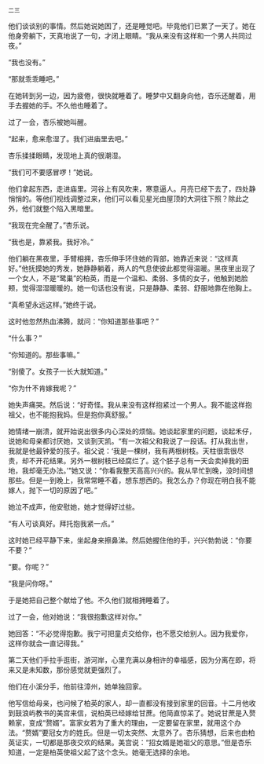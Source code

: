     二三 

   他们谈谈别的事情。然后她说她困了，还是睡觉吧。毕竟他们已累了一天了。她在他身旁躺下，天真地说了一句，才闭上眼睛。“我从来没有这样和一个男人共同过夜。”

   “我也没有。”

   “那就乖乖睡吧。”

   在她转到另一边，因为疲倦，很快就睡着了。睡梦中又翻身向他，杏乐还醒着，用手去握她的手。不久他也睡着了。

   过了一会，杏乐被她叫醒。

   “起来，愈来愈湿了。我们进庙里去吧。”

   杏乐揉揉眼睛，发现地上真的很潮湿。

   “我们可不要感冒啰！”她说。

   他们拿起东西，走进庙里。河谷上有风吹来，寒意逼人。月亮已经下去了，四处静悄悄的。等他们视线调整过来，他们可以看见星光由屋顶的大洞往下照？除此之外，他们就整个陷入黑暗里。

   “我现在完全醒了。”杏乐说。

   “我也是，靠紧我。我好冷。”

   他们躺在黑夜里，手臂相拥，杏乐伸手环住她的背部，她靠近来说：“这样真好。”他抚摸她的秀发，她静静躺着，两人的气息使彼此都觉得温暖。黑夜里出现了一个女人，不是“鹭巢”的柏英，而是一个温和、柔弱、多情的女子，他触到她脸颊，觉得湿湿暖暖的。她一句话也没有说，只是静静、柔弱、舒服地靠在他胸上。

   “真希望永远这样。”她终于说。

   这时他忽然热血沸腾，就问：“你知道那些事吧？”

   “什么事？”

   “你知道的。那些事嘛。”

   “别傻了。女孩子一长大就知道。”

   “你为什不肯嫁我呢？”

   她失声痛哭。然后说：“好奇怪。我从来没有这样抱紧过一个男人。我不能这样抱祖父，也不能抱我妈。但是抱你真舒服。”

   她情绪一崩溃，就开始说出很多内心深处的烦恼。她谈起家里的问题，谈起禾仔，说她和母亲都讨厌她，又谈到天凯。“有一次祖父和我说了一段话。打从我出世，我就是他最钟爱的孩子。祖父说：‘我是一棵树，我有两根树枝。天柱很乖很尽责，却不开花结果。另外一根树枝已经腐烂了。这个胚子总有一天会卖掉我的田地，我却毫无办法。’”她又说：“你看我整天高高兴兴的。我从早忙到晚，没时间想那些。但是一到晚上，我常常睡不着，想东想西的。我怎么办？你现在明白我不能嫁人，抛下一切的原因了吧。”

   她泣不成声，他安慰她，她才觉得好过些。

   “有人可谈真好。拜托抱我紧一点。”

   这时她已经平静下来，坐起身来擦鼻涕。然后她握住他的手，兴兴勃勃说：“你要不要？”

   “要。你呢？”

   “我是问你呀。”

   于是她把自己整个献给了他。不久他们就相拥睡着了。

   过了一会，他对她说：“我很抱歉这样对你。”

   她回答：“不必觉得抱歉。我宁可把童贞交给你，也不愿交给别人。因为我爱你，这样你就会一直记得我。”

   第二天他们手拉手逛街，游河岸，心里充满以身相许的幸福感，因为分离在即，将来又是未知数，那份感觉就更强烈了。

   他们在小溪分手，他前往漳州，她单独回家。

   他写信给母亲，也问候了柏英的家人，却一直都没有接到家里的回音。十二月他收到鼓浪屿教书的美宫来信，说柏英已经嫁给甘蔗。他简直惊呆了。她说甘蔗是入赘赖家，变成“赘婿”。富家女若为了重大的理由，一定要留在家里，就用这个办法。“赘婿”要冠女方的姓氏。但是一切太突然、太意外了。杏乐猜想，后来也由柏英证实，一切都是那夜交欢的结果。美宫说：“招女婿是她祖父的意思。”但是杏乐知道，一定是柏英使祖父起了这个念头。她毫无选择的余地。

